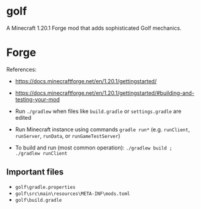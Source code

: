 # golf

A Minecraft 1.20.1 Forge mod that adds sophisticated Golf mechanics.

# Forge

References:
* https://docs.minecraftforge.net/en/1.20.1/gettingstarted/
* https://docs.minecraftforge.net/en/1.20.1/gettingstarted/#building-and-testing-your-mod

* Run `./gradlew` when files like `build.gradle` or `settings.gradle` are edited
* Run Minecraft instance using commands `gradle run*` (e.g. `runClient`, `runServer`, `runData`, or `runGameTestServer`)
* To build and run (most common operation): `./gradlew build ; ./gradlew runClient`

## Important files
* `golf\gradle.properties`
* `golf\src\main\resources\META-INF\mods.toml`
* `golf\build.gradle`